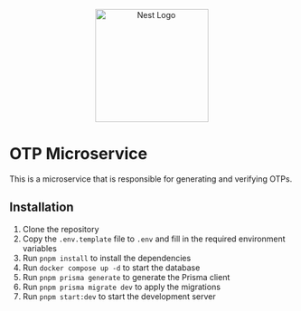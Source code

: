 <p align="center">
  <a href="http://nestjs.com/" target="blank"><img src="https://nestjs.com/img/logo-small.svg" width="200" alt="Nest Logo" /></a>
</p>

# OTP Microservice

This is a microservice that is responsible for generating and verifying OTPs.

## Installation

1. Clone the repository
2. Copy the `.env.template` file to `.env` and fill in the required environment variables
3. Run `pnpm install` to install the dependencies
4. Run `docker compose up -d` to start the database
5. Run `pnpm prisma generate` to generate the Prisma client
6. Run `pnpm prisma migrate dev` to apply the migrations
7. Run `pnpm start:dev` to start the development server
